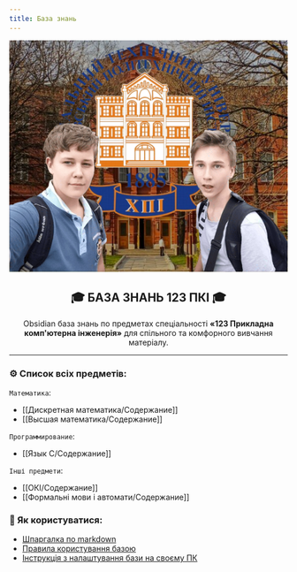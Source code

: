 ```yaml
---
title: База знань
---
```


<div align='center'>
	  <img src="/Guides/assets/banner.png" alt=" Banner">
	  <br/>
	  <h2 align="center">🎓 БАЗА ЗНАНЬ 123 ПКІ 🎓</h2>
	  <div align='center'>
		  Obsidian база знань по предметах спеціальності <b>«123 Прикладна комп'ютерна інженерія»</b> для спільного та комфорного вивчання матеріалу. 
	  </div>  
</div>

---

### ⚙️ Список всіх предметів:

`Математика`:
- [[Дискретная математика/Содержание]]
- [[Высшая математика/Содержание]]

`Программирование`:
- [[Язык С/Содержание]]

`Інші предмети`:
- [[ОКІ/Содержание]]
- [[Формальні мови і автомати/Содержание]]


### 🚨 Як користуватися: 

 - [Шпаргалка по markdown](Guides/MDGUIDE.md)
 - [Правила користування базою](Guides/USAGEGUIDE.md)
 - [Інструкція з налаштування бази на своєму ПК](Guides/SETUPGUIDE.md)
